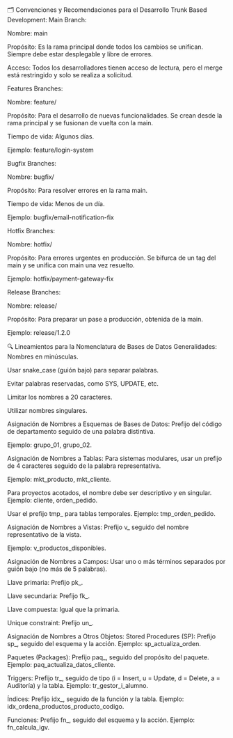 🗂️ Convenciones y Recomendaciones para el Desarrollo
Trunk Based Development:
Main Branch:

Nombre: main

Propósito: Es la rama principal donde todos los cambios se unifican. Siempre debe estar desplegable y libre de errores.

Acceso: Todos los desarrolladores tienen acceso de lectura, pero el merge está restringido y solo se realiza a solicitud.

Features Branches:

Nombre: feature/<feature-name>

Propósito: Para el desarrollo de nuevas funcionalidades. Se crean desde la rama principal y se fusionan de vuelta con la main.

Tiempo de vida: Algunos días.

Ejemplo: feature/login-system

Bugfix Branches:

Nombre: bugfix/<bug-name>

Propósito: Para resolver errores en la rama main.

Tiempo de vida: Menos de un día.

Ejemplo: bugfix/email-notification-fix

Hotfix Branches:

Nombre: hotfix/<hotfix-name>

Propósito: Para errores urgentes en producción. Se bifurca de un tag del main y se unifica con main una vez resuelto.

Ejemplo: hotfix/payment-gateway-fix

Release Branches:

Nombre: release/<version-number>

Propósito: Para preparar un pase a producción, obtenida de la main.

Ejemplo: release/1.2.0

🔍 Lineamientos para la Nomenclatura de Bases de Datos
Generalidades:
Nombres en minúsculas.

Usar snake_case (guión bajo) para separar palabras.

Evitar palabras reservadas, como SYS, UPDATE, etc.

Limitar los nombres a 20 caracteres.

Utilizar nombres singulares.

Asignación de Nombres a Esquemas de Bases de Datos:
Prefijo del código de departamento seguido de una palabra distintiva.

Ejemplo: grupo_01, grupo_02.

Asignación de Nombres a Tablas:
Para sistemas modulares, usar un prefijo de 4 caracteres seguido de la palabra representativa.

Ejemplo: mkt_producto, mkt_cliente.

Para proyectos acotados, el nombre debe ser descriptivo y en singular. Ejemplo: cliente, orden_pedido.

Usar el prefijo tmp_ para tablas temporales. Ejemplo: tmp_orden_pedido.

Asignación de Nombres a Vistas:
Prefijo v_ seguido del nombre representativo de la vista.

Ejemplo: v_productos_disponibles.

Asignación de Nombres a Campos:
Usar uno o más términos separados por guión bajo (no más de 5 palabras).

Llave primaria: Prefijo pk_.

Llave secundaria: Prefijo fk_.

Llave compuesta: Igual que la primaria.

Unique constraint: Prefijo un_.

Asignación de Nombres a Otros Objetos:
Stored Procedures (SP): Prefijo sp_, seguido del esquema y la acción. Ejemplo: sp_actualiza_orden.

Paquetes (Packages): Prefijo paq_, seguido del propósito del paquete. Ejemplo: paq_actualiza_datos_cliente.

Triggers: Prefijo tr_, seguido de tipo (i = Insert, u = Update, d = Delete, a = Auditoría) y la tabla. Ejemplo: tr_gestor_i_alumno.

Índices: Prefijo idx_, seguido de la función y la tabla. Ejemplo: idx_ordena_productos_producto_codigo.

Funciones: Prefijo fn_, seguido del esquema y la acción. Ejemplo: fn_calcula_igv.